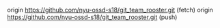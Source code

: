 origin  https://github.com/nyu-ossd-s18/git_team_rooster.git (fetch)
origin  https://github.com/nyu-ossd-s18/git_team_rooster.git (push)

